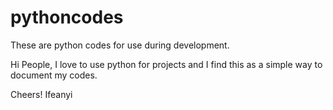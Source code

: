 # pythoncodes
These are python codes for use during development.

Hi People, I love to use python for projects and I find this as a simple way to document my codes.

Cheers! Ifeanyi
